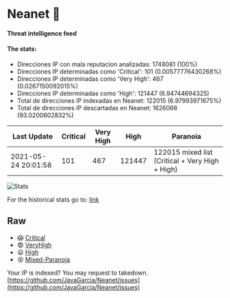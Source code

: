 # Neanet :hocho:
#### Threat intelligence feed
#### The stats:

- Direcciones IP con mala reputacion analizadas: 1748081 (100%)
- Direcciones IP determinadas como 'Critical':  101 (0.00577776430268%)
- Direcciones IP determinadas como 'Very High':  467 (0.0267150092015%)
- Direcciones IP determinadas como 'High':  121447 (6.94744694325)
- Total de direcciones IP indexadas en Neanet:  122015 (6.97993971675%)
- Total de direcciones IP descartadas en Neanet:  1626066 (93.0200602832%)

| Last Update | Critical | Very High | High | Paranoia |
| --- | --- | --- | --- | --- |
| 2021-05-24 20:01:58 | 101 | 467 | 121447 | 122015 mixed list (Critical + Very High + High)|

![Stats](https://docs.google.com/spreadsheets/d/e/2PACX-1vSnaNMIXVabIpDJjufMlzH7poXnshF3mgd8Is1g9ytUEzVsP5my4Trn8f-xkoLLQ38xpL3HtmUexLo6/pubchart?oid=501124687&format=image)

For the historical stats go to: [link](/stats.csv)
## Raw
- :scream: [Critical](https://raw.githubusercontent.com/JavaGarcia/Neanet/master/blacklists/neanet_critical.txt)
- :fearful: [VeryHigh](https://raw.githubusercontent.com/JavaGarcia/Neanet/master/blacklists/neanet_veryHigh.txtt)
- :frowning: [High](https://raw.githubusercontent.com/JavaGarcia/Neanet/master/blacklists/neanet_high.txt)
- :dizzy_face: [Mixed-Paranoia](https://raw.githubusercontent.com/JavaGarcia/Neanet/master/blacklists/neanet_all.txt)


Your IP is indexed? You may request to takedown. [https://github.com/JavaGarcia/Neanet/issues](https://github.com/JavaGarcia/Neanet/issues)




























































































































































































































































































































































































































































































































































































































































































































































































































































































































































































































































































































































































































































































































































































































































































































































































































































































































































































































































































































































































































































































































































































































































































































































































































































































































































































































































































































































































































































































































































































































































































































































































































































































































































































































































































































































































































































































































































































































































































































































































































































































































































































































































































































































































































































































































































































































































































































































































































































































































































































































































































































































































































































































































































































































































































































































































































































































































































































































































































































































































































































































































































































































































































































































































































































































































































































































































































































































































